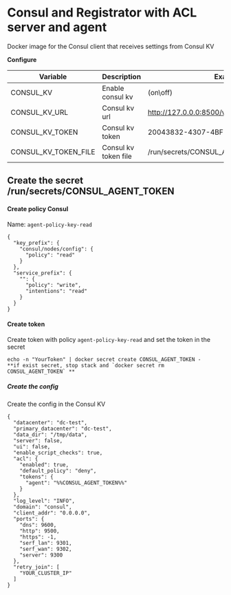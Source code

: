 # Consul and Registrator with ACL server and agent

Docker image for the Consul client that receives settings from Consul KV

**Configure**

| Variable             | Description          | Example                                         |
|----------------------|----------------------|-------------------------------------------------|
| CONSUL_KV            | Enable consul kv     | (on\off)                                        |
| CONSUL_KV_URL        | Consul kv url        | http://127.0.0.0:8500/v1/kv/consul/nodes/config |
| CONSUL_KV_TOKEN      | Consul kv token      | 20043832-4307-4BF5-8848-F728172085B8            |
| CONSUL_KV_TOKEN_FILE | Consul kv token file | /run/secrets/CONSUL_AGENT_TOKEN                 |

## Create the secret /run/secrets/CONSUL_AGENT_TOKEN

#### Create policy Consul

Name: `agent-policy-key-read`

```console
{
  "key_prefix": {
    "consul/nodes/config": {
      "policy": "read"
    }
  },
  "service_prefix": {
    "": {
      "policy": "write",
      "intentions": "read"
    }
  }
}
```

#### Create token

Create token with policy `agent-policy-key-read` and set the token in the secret

```console
echo -n "YourToken" | docker secret create CONSUL_AGENT_TOKEN -
**if exist secret, stop stack and `docker secret rm CONSUL_AGENT_TOKEN` **
```

##### Create the config

Create the config in the Consul KV

```console
{
  "datacenter": "dc-test",
  "primary_datacenter": "dc-test",
  "data_dir": "/tmp/data",
  "server": false,
  "ui": false,
  "enable_script_checks": true,
  "acl": {
    "enabled": true,
    "default_policy": "deny",
    "tokens": {
      "agent": "%%СONSUL_AGENT_TOKEN%%"
    }
  },
  "log_level": "INFO",
  "domain": "consul",
  "client_addr": "0.0.0.0",
  "ports": {
    "dns": 9600,
    "http": 9500,
    "https": -1,
    "serf_lan": 9301,
    "serf_wan": 9302,
    "server": 9300
  },
  "retry_join": [
    "YOUR_CLUSTER_IP"
  ]
}
```





